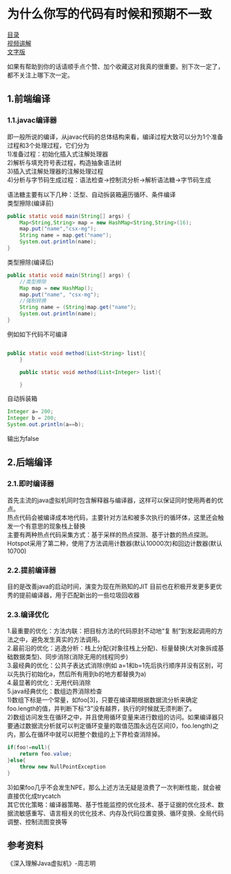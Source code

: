 # 为什么你写的代码有时候和预期不一致
[目录](https://github.com/edanlx/SealBook/blob/master/catalog.md)  
[视频讲解](https://www.bilibili.com/video/BV11i4y1L7BX/)   
[文字版](https://github.com/edanlx/SealBook/blob/master/jvm/compile.md)

如果有帮助到你的话请顺手点个赞、加个收藏这对我真的很重要。别下次一定了，都不关注上哪下次一定。

## 1.前端编译
### 1.1.javac编译器
即一般所说的编译，从javac代码的总体结构来看，编译过程大致可以分为1个准备过程和3个处理过程，它们分为  
1)准备过程：初始化插入式注解处理器  
2)解析与填充符号表过程，构造抽象语法树  
3)插入式注解处理器的注解处理过程  
4)分析与字节码生成过程：语法检查->控制流分析->解析语法糖->字节码生成  

语法糖主要有以下几种：泛型、自动拆装箱遍历循环、条件编译  
类型擦除(编译前)

```java
public static void main(String[] args) {
    Map<String,String> map = new HashMap<String,String>(16);
    map.put("name","csx-mg");
    String name = map.get("name");
    System.out.println(name);
}
```
类型擦除(编译后)
```java
public static void main(String[] args) {
    //类型擦除
    Map map = new HashMap();
    map.put("name", "csx-mg");
    //强制转换
    String name = (String)map.get("name");
    System.out.println(name);
}
```
例如如下代码不可编译
```java

public static void method(List<String> list){
    }

    public static void method(List<Integer> list){

    }
```

自动拆装箱
```java
Integer a= 200;
Integer b = 200;
System.out.println(a==b);
```
输出为false 

## 2.后端编译
### 2.1.即时编译器
首先主流的java虚拟机同时包含解释器与编译器，这样可以保证同时使用两者的优点。  
热点代码会被编译成本地代码，主要针对方法和被多次执行的循环体，这里还会触发一个有意思的现象栈上替换  
主要有两种热点代码采集方式：基于采样的热点探测、基于计数的热点探测。Hotspot采用了第二种，使用了方法调用计数器(默认10000次)和回边计数器(默认10700)  
### 2.2.提前编译器
目的是改善java的启动时间，演变为现在所熟知的JIT
目前也在积极开发更多更优秀的提前编译器，用于匹配新出的一些垃圾回收器
### 2.3.编译优化
1.最重要的优化：方法内联：把目标方法的代码原封不动地“复 制”到发起调用的方法之中，避免发生真实的方法调用。  
2.最前沿的优化：逃逸分析：栈上分配(对象往栈上分配)、标量替换(大对象拆成基础数据类型)、同步消除(消除无用的线程同步)  
3.最经典的优化：公共子表达式消除(例如 a=1和b=1先后执行顺序并没有区别，可以先执行初始化a，然后所有用到b的地方都替换为a)  
4.最显著的优化：无用代码消除  
5.java经典优化：数组边界消除检查  
1)数组下标是一个常量，如foo[3]，只要在编译期根据数据流分析来确定foo.length的值，并判断下标“3”没有越界，执行的时候就无须判断了。  
2)数组访问发生在循环之中，并且使用循环变量来进行数组的访问。如果编译器只要通过数据流分析就可以判定循环变量的取值范围永远在区间[0，foo.length)之内，那么在循环中就可以把整个数组的上下界检查消除掉。  
```java
if(foo!=null){
	return foo.value;
}else{
	throw new NullPointException
}
```
3)如果foo几乎不会发生NPE，那么上述方法无疑是浪费了一次判断性能，就会被直接优化成trycatch  
其它优化策略：编译器策略、基于性能监控的优化技术、基于证据的优化技术、数据流敏感重写、语言相关的优化技术、内存及代码位置变换、循环变换、全局代码调整、控制流图变换等  


## 参考资料
《深入理解Java虚拟机》-周志明